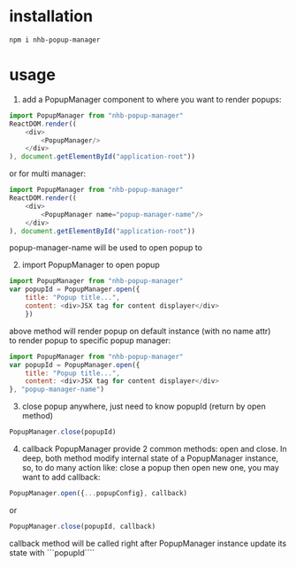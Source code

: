 # installation
``` shell
npm i nhb-popup-manager
```

# usage
1. add a PopupManager component to where you want to render popups: <br/>
``` javascript
import PopupManager from "nhb-popup-manager"
ReactDOM.render((
    <div>
        <PopupManager/>
    </div>
), document.getElementById("application-root"))
```

or for multi manager:
``` javascript
import PopupManager from "nhb-popup-manager"
ReactDOM.render((
    <div>
        <PopupManager name="popup-manager-name"/>
    </div>
), document.getElementById("application-root"))
```
popup-manager-name will be used to open popup to

2. import PopupManager to open popup <br/>
``` javascript
import PopupManager from "nhb-popup-manager"
var popupId = PopupManager.open({
    title: "Popup title...",
    content: <div>JSX tag for content displayer</div>
    })
```
above method will render popup on default instance (with no name attr) <br/>
to render popup to specific popup manager:
``` javascript
import PopupManager from "nhb-popup-manager"
var popupId = PopupManager.open({
    title: "Popup title...",
    content: <div>JSX tag for content displayer</div>
}, "popup-manager-name")
```

3. close popup anywhere, just need to know popupId (return by open method)<br/>
``` javascript
PopupManager.close(popupId)
```

4. callback
PopupManager provide 2 common methods: open and close. In deep, both method modify internal state of a PopupManager instance, so, to do many action like: close a popup then open new one, you may want to add callback:
``` javascript
PopupManager.open({...popupConfig}, callback)
```
or
``` javascript
PopupManager.close(popupId, callback)
```

callback method will be called right after PopupManager instance update its state with ```popupId````
